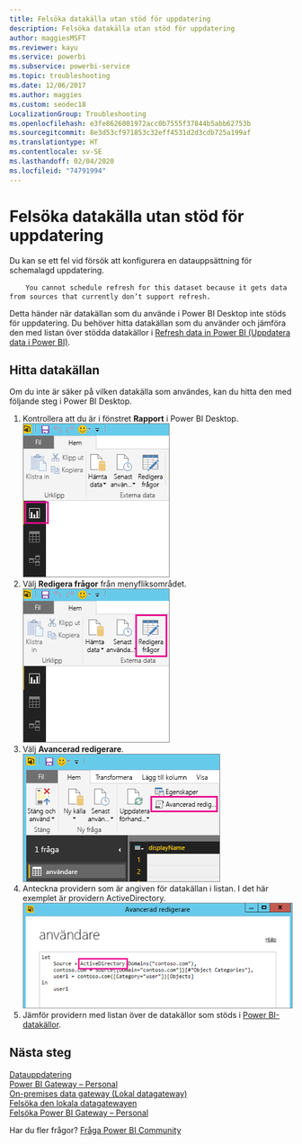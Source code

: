 ```yaml
---
title: Felsöka datakälla utan stöd för uppdatering
description: Felsöka datakälla utan stöd för uppdatering
author: maggiesMSFT
ms.reviewer: kayu
ms.service: powerbi
ms.subservice: powerbi-service
ms.topic: troubleshooting
ms.date: 12/06/2017
ms.author: maggies
ms.custom: seodec18
LocalizationGroup: Troubleshooting
ms.openlocfilehash: e3fe8626001972acc0b7555f37844b5abb62753b
ms.sourcegitcommit: 8e3d53cf971853c32eff4531d2d3cdb725a199af
ms.translationtype: HT
ms.contentlocale: sv-SE
ms.lasthandoff: 02/04/2020
ms.locfileid: "74791994"
---
```

# <a name="troubleshooting-unsupported-data-source-for-refresh"></a>Felsöka datakälla utan stöd för uppdatering
Du kan se ett fel vid försök att konfigurera en datauppsättning för schemalagd uppdatering.

        You cannot schedule refresh for this dataset because it gets data from sources that currently don’t support refresh.

Detta händer när datakällan som du använde i Power BI Desktop inte stöds för uppdatering. Du behöver hitta datakällan som du använder och jämföra den med listan över stödda datakällor i [Refresh data in Power BI (Uppdatera data i Power BI)](refresh-data.md). 

## <a name="find-the-data-source"></a>Hitta datakällan
Om du inte är säker på vilken datakälla som användes, kan du hitta den med följande steg i Power BI Desktop.  

1. Kontrollera att du är i fönstret **Rapport** i Power BI Desktop.  
   ![Skrivbordsrapportfönster](media/service-admin-troubleshoot-unsupported-data-source-for-refresh/tshoot-report-pane.png)
2. Välj **Redigera frågor** från menyfliksområdet.  
   ![Redigera frågor](media/service-admin-troubleshoot-unsupported-data-source-for-refresh/tshoot-edit-queries.png)
3. Välj **Avancerad redigerare**.  
   ![Avancerad redigerare](media/service-admin-troubleshoot-unsupported-data-source-for-refresh/tshoot-advanced-editor.png)
4. Anteckna providern som är angiven för datakällan i listan.  I det här exemplet är providern ActiveDirectory.  
   ![Datakällprovider](media/service-admin-troubleshoot-unsupported-data-source-for-refresh/tshoot-provider.png)
5. Jämför providern med listan över de datakällor som stöds i [Power BI-datakällor](power-bi-data-sources.md).

## <a name="next-steps"></a>Nästa steg
[Datauppdatering](refresh-data.md)  
[Power BI Gateway – Personal](service-gateway-personal-mode.md)  
[On-premises data gateway (Lokal datagateway)](service-gateway-onprem.md)  
[Felsöka den lokala datagatewayen](service-gateway-onprem-tshoot.md)  
[Felsöka Power BI Gateway – Personal](service-admin-troubleshooting-power-bi-personal-gateway.md)  

Har du fler frågor? [Fråga Power BI Community](https://community.powerbi.com/)

